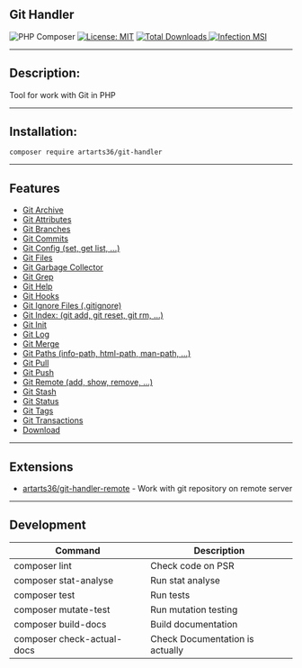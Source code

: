 ## Git Handler

![PHP Composer](https://github.com/ArtARTs36/GitHandler/workflows/PHP%20Composer/badge.svg?branch=master)
[![License: MIT](https://img.shields.io/badge/License-MIT-yellow.svg)](https://opensource.org/licenses/MIT)
<a href="https://poser.pugx.org/artarts36/git-handler/d/total.svg">
    <img src="https://poser.pugx.org/artarts36/git-handler/d/total.svg" alt="Total Downloads">
</a>
[![Infection MSI](https://img.shields.io/endpoint?style=flat&url=https%3A%2F%2Fbadge-api.stryker-mutator.io%2Fgithub.com%2FArtARTs36%2FGitHandler%2Fmaster)](https://infection.github.io)

----

## Description:

Tool for work with Git in PHP

---

## Installation:

`composer require artarts36/git-handler`

----

## Features

* [Git Archive](docs/git_archive_command.md)
* [Git Attributes](docs/git_attribute_command.md)
* [Git Branches](docs/git_branch_command.md)
* [Git Commits](docs/git_commit_command.md)
* [Git Config (set, get list, ...)](docs/git_config_command.md)
* [Git Files](docs/git_file_command.md)
* [Git Garbage Collector](docs/git_garbage_command.md)
* [Git Grep](docs/git_grep_command.md)
* [Git Help](docs/git_help_command.md)
* [Git Hooks](docs/git_hook_command.md)
* [Git Ignore Files (.gitignore)](docs/git_ignore_command.md)
* [Git Index: (git add, git reset, git rm, ...)](docs/git_index_command.md)
* [Git Init](docs/git_setup_command.md)
* [Git Log](docs/git_log_command.md)
* [Git Merge](docs/git_merge_command.md)
* [Git Paths (info-path, html-path, man-path, ...)](docs/git_path_command.md)
* [Git Pull](docs/git_pull_command.md)
* [Git Push](docs/git_push_command.md)
* [Git Remote (add, show, remove, ...)](docs/git_remote_command.md)
* [Git Stash](docs/git_stash_command.md)
* [Git Status](docs/git_status_command.md)
* [Git Tags](docs/git_tag_command.md)
* [Git Transactions](docs/git_transaction.md)
* [Download](docs/downloader.md)

----

## Extensions
* [artarts36/git-handler-remote](https://github.com/ArtARTs36/php-git-handler-remote) - Work with git repository on remote server

----

## Development

|  Command  | Description  |
| ------------ | ------------ |
|  composer lint    |    Check code on PSR
|  composer stat-analyse    |    Run stat analyse
|  composer test    |    Run tests
|  composer mutate-test    |    Run mutation testing
|  composer build-docs    |    Build documentation
|  composer check-actual-docs    |    Check Documentation is actually
